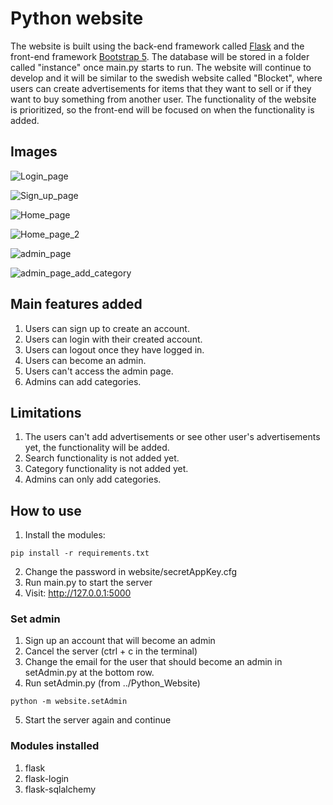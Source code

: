 # Python website
The website is built using the back-end framework called [Flask](https://flask.palletsprojects.com/en/3.0.x/) and the front-end framework [Bootstrap 5](https://getbootstrap.com/docs/5.3/getting-started/introduction/).
The database will be stored in a folder called "instance" once main.py starts to run.
The website will continue to develop and it will be similar to the swedish website called "Blocket",
where users can create advertisements for items that they want to sell or if they want to buy
something from another user.
The functionality of the website is prioritized, so the front-end will be focused on when the functionality is added.

## Images
![Login_page](https://github.com/Marmak95/Python_Website/assets/79858654/1712bdf0-6316-4096-879d-286f2d12c95f)

![Sign_up_page](https://github.com/Marmak95/Python_Website/assets/79858654/aef6936a-dd0e-457c-be66-646efeca35ec)

![Home_page](https://github.com/Marmak95/Python_Website/assets/79858654/9b4b5435-9881-45ac-8ab9-22aced9964cf)

![Home_page_2](https://github.com/Marmak95/Python_Website/assets/79858654/34c294d9-88e8-4572-ac97-cc87041e1b60)

![admin_page](https://github.com/Marmak95/Python_Website/assets/79858654/de17e11b-5ea7-46f7-89df-9e4b977308b1)

![admin_page_add_category](https://github.com/Marmak95/Python_Website/assets/79858654/9ad1c1b1-5f14-4fbf-a6f7-a43a4dabe8d0)

## Main features added
1. Users can sign up to create an account.
2. Users can login with their created account.
3. Users can logout once they have logged in.
4. Users can become an admin.
5. Users can't access the admin page.
5. Admins can add categories.

## Limitations
1. The users can't add advertisements or see other user's advertisements yet, the functionality will be added.
2. Search functionality is not added yet.
3. Category functionality is not added yet.
4. Admins can only add categories.

## How to use
1. Install the modules:
```
pip install -r requirements.txt
```

2. Change the password in website/secretAppKey.cfg
3. Run main.py to start the server
4. Visit: http://127.0.0.1:5000

### Set admin
1. Sign up an account that will become an admin
2. Cancel the server (ctrl + c in the terminal)
3. Change the email for the user that should become an admin in setAdmin.py at the bottom row.
4. Run setAdmin.py (from ../Python_Website)
```
python -m website.setAdmin
```
5. Start the server again and continue

### Modules installed

1. flask
2. flask-login
3. flask-sqlalchemy
